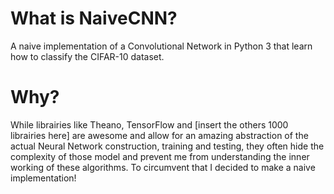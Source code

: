 # What is NaiveCNN?

A naive implementation of a Convolutional Network in Python 3 that learn how to classify the CIFAR-10 dataset.

# Why?

While librairies like Theano, TensorFlow and [insert the others 1000 librairies here] are awesome and allow for an amazing abstraction of the actual Neural Network construction, training and testing, they often hide the complexity of those model and prevent me from understanding the inner working of these algorithms. To circumvent that I decided to make a naive implementation! 

